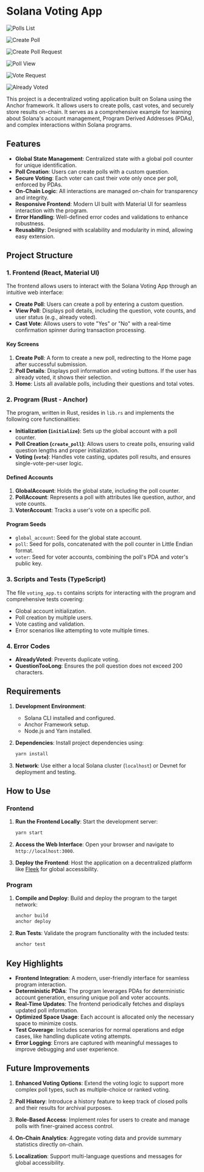 # Solana Voting App

![Polls List](./img/home.png)

![Create Poll](./img/create_poll.png)

![Create Poll Request](./img/create_poll_request.png)

![Poll View](./img/poll_1.png)

![Vote Request](./img/vote_request.png)

![Already Voted](./img/already_voted.png)

This project is a decentralized voting application built on Solana using the Anchor framework. It allows users to create polls, cast votes, and securely store results on-chain. It serves as a comprehensive example for learning about Solana's account management, Program Derived Addresses (PDAs), and complex interactions within Solana programs.

## Features

- **Global State Management**: Centralized state with a global poll counter for unique identification.
- **Poll Creation**: Users can create polls with a custom question.
- **Secure Voting**: Each voter can cast their vote only once per poll, enforced by PDAs.
- **On-Chain Logic**: All interactions are managed on-chain for transparency and integrity.
- **Responsive Frontend**: Modern UI built with Material UI for seamless interaction with the program.
- **Error Handling**: Well-defined error codes and validations to enhance robustness.
- **Reusability**: Designed with scalability and modularity in mind, allowing easy extension.

## Project Structure

### 1. Frontend (React, Material UI)
The frontend allows users to interact with the Solana Voting App through an intuitive web interface:
- **Create Poll**: Users can create a poll by entering a custom question.
- **View Poll**: Displays poll details, including the question, vote counts, and user status (e.g., already voted).
- **Cast Vote**: Allows users to vote "Yes" or "No" with a real-time confirmation spinner during transaction processing.

#### Key Screens
1. **Create Poll**: A form to create a new poll, redirecting to the Home page after successful submission.
2. **Poll Details**: Displays poll information and voting buttons. If the user has already voted, it shows their selection.
3. **Home**: Lists all available polls, including their questions and total votes.

### 2. Program (Rust - Anchor)

The program, written in Rust, resides in `lib.rs` and implements the following core functionalities:
- **Initialization (`initialize`)**: Sets up the global account with a poll counter.
- **Poll Creation (`create_poll`)**: Allows users to create polls, ensuring valid question lengths and proper initialization.
- **Voting (`vote`)**: Handles vote casting, updates poll results, and ensures single-vote-per-user logic.

#### Defined Accounts
1. **GlobalAccount**: Holds the global state, including the poll counter.
2. **PollAccount**: Represents a poll with attributes like question, author, and vote counts.
3. **VoterAccount**: Tracks a user's vote on a specific poll.

#### Program Seeds
- `global_account`: Seed for the global state account.
- `poll`: Seed for polls, concatenated with the poll counter in Little Endian format.
- `voter`: Seed for voter accounts, combining the poll's PDA and voter's public key.

### 3. Scripts and Tests (TypeScript)
The file `voting_app.ts` contains scripts for interacting with the program and comprehensive tests covering:
- Global account initialization.
- Poll creation by multiple users.
- Vote casting and validation.
- Error scenarios like attempting to vote multiple times.

### 4. Error Codes
- **AlreadyVoted**: Prevents duplicate voting.
- **QuestionTooLong**: Ensures the poll question does not exceed 200 characters.

## Requirements

1. **Development Environment**:
   - Solana CLI installed and configured.
   - Anchor Framework setup.
   - Node.js and Yarn installed.

2. **Dependencies**:
   Install project dependencies using:
   ```bash
   yarn install
   ```

3. **Network**:
   Use either a local Solana cluster (`localhost`) or Devnet for deployment and testing.

## How to Use

### Frontend

1. **Run the Frontend Locally**:
   Start the development server:
   ```bash
   yarn start

2. **Access the Web Interface**:
   Open your browser and navigate to `http://localhost:3000`.

3. **Deploy the Frontend**:
   Host the application on a decentralized platform like [Fleek](https://fleek.co/) for global accessibility.

### Program

1. **Compile and Deploy**:
   Build and deploy the program to the target network:
   ```bash
   anchor build
   anchor deploy

2. **Run Tests**:
   Validate the program functionality with the included tests:
   ```bash
   anchor test

## Key Highlights

- **Frontend Integration**: A modern, user-friendly interface for seamless program interaction.
- **Deterministic PDAs**: The program leverages PDAs for deterministic account generation, ensuring unique poll and voter accounts.
- **Real-Time Updates**: The frontend periodically fetches and displays updated poll information.
- **Optimized Space Usage**: Each account is allocated only the necessary space to minimize costs.
- **Test Coverage**: Includes scenarios for normal operations and edge cases, like handling duplicate voting attempts.
- **Error Logging**: Errors are captured with meaningful messages to improve debugging and user experience.

## Future Improvements


1. **Enhanced Voting Options**:
   Extend the voting logic to support more complex poll types, such as multiple-choice or ranked voting.

3. **Poll History**:
   Introduce a history feature to keep track of closed polls and their results for archival purposes.

3. **Role-Based Access**:
   Implement roles for users to create and manage polls with finer-grained access control.

4. **On-Chain Analytics**:
   Aggregate voting data and provide summary statistics directly on-chain.

5. **Localization**:
   Support multi-language questions and messages for global accessibility.
